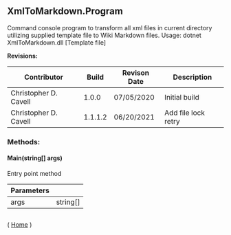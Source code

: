 ﻿
<a name='XmlToMarkdown.Program'></a>

## XmlToMarkdown.Program
Command console program to transform all xml files in current directory utilizing supplied template file to Wiki Markdown files. Usage: dotnet XmlToMarkdown.dll [Template file]

__Revisions:__

| Contributor | Build | Revison Date | Description |
|-------------|-------|--------------|-------------|
| Christopher D. Cavell | 1.0.0 | 07/05/2020 | Initial build |
| Christopher D. Cavell | 1.1.1.2 | 06/20/2021 | Add file lock retry |


### Methods:
#### Main(string[] args)

Entry point method

|Parameters| |
| - | - |
|args|string[]|
## 

( [Home](Home) )

